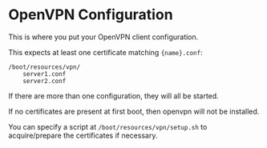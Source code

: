 # OpenVPN Configuration

This is where you put your OpenVPN client configuration.

This expects at least one certificate matching `{name}.conf`:
```
/boot/resources/vpn/
    server1.conf
    server2.conf
```

If there are more than one configuration, they will all be started.

If no certificates are present at first boot, then openvpn will not be installed.


You can specify a script at `/boot/resources/vpn/setup.sh` to acquire/prepare the certificates if necessary.
